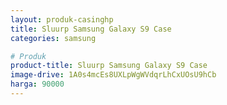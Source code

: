 ```yaml
---
layout: produk-casinghp
title: Sluurp Samsung Galaxy S9 Case
categories: samsung

# Produk
product-title: Sluurp Samsung Galaxy S9 Case
image-drive: 1A0s4mcEs8UXLpWgWVdqrLhCxUOsU9hCb
harga: 90000
---
```

